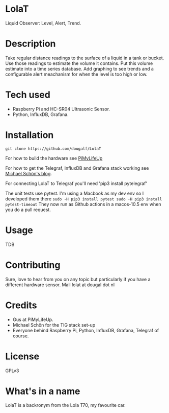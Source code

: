 # LolaT
Liquid Observer: Level, Alert, Trend.

# Description
Take regular distance readings to the surface of a liquid in a tank or bucket.
Use those readings to estimate the volume it contains.
Put this volume estimate into a time series database.
Add graphing to see trends and a configurable
alert meachanism for when the level is too high or low.

# Tech used
* Raspberry Pi and HC-SR04 Ultrasonic Sensor.
* Python, InfluxDB, Grafana.

# Installation
`git clone https://github.com/dougalf/LolaT`

For how to build the hardware see [PiMyLifeUp](https://pimylifeup.com/raspberry-pi-distance-sensor/)

For how to get the Telegraf, InfluxDB and Grafana stack working
see [Michael Schön's blog](https://nwmichl.net/2020/07/14/telegraf-influxdb-grafana-on-raspberrypi-from-scratch/).

For connecting LolaT to Telegraf you'll need
'pip3 install pytelegraf'

The unit tests use pytest.
I'm using a Macbook as my dev env so I developed them there
`sudo -H pip3 install pytest
sudo -H pip3 install pytest-timeout`
They now run as Github actions in a macos-10.5 env when you do a pull request.

# Usage
TDB

# Contributing
Sure, love to hear from you on any topic but
particularly if you have a different hardware sensor.
Mail lolat at dougal dot nl

# Credits
* Gus at PiMyLifeUp.
* Michael Schön for the TIG stack set-up
* Everyone behind Raspberry Pi, Python, InfluxDB, Grafana, Telegraf of course.

# License
GPLv3

# What's in a name
LolaT is a backronym from the Lola T70, my favourite car.
